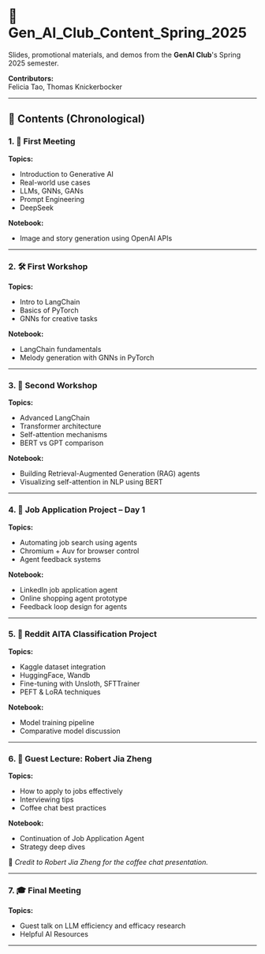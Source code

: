 # 📂 Gen_AI_Club_Content_Spring_2025

Slides, promotional materials, and demos from the **GenAI Club**'s Spring 2025 semester.

**Contributors:**  
Felicia Tao, Thomas Knickerbocker

---

## 📅 Contents (Chronological)

### 1. 🧠 First Meeting
**Topics:**  
- Introduction to Generative AI  
- Real-world use cases  
- LLMs, GNNs, GANs  
- Prompt Engineering  
- DeepSeek  

**Notebook:**  
- Image and story generation using OpenAI APIs

---

### 2. 🛠️ First Workshop
**Topics:**  
- Intro to LangChain  
- Basics of PyTorch  
- GNNs for creative tasks  

**Notebook:**  
- LangChain fundamentals  
- Melody generation with GNNs in PyTorch

---

### 3. 🔄 Second Workshop
**Topics:**  
- Advanced LangChain  
- Transformer architecture  
- Self-attention mechanisms  
- BERT vs GPT comparison  

**Notebook:**  
- Building Retrieval-Augmented Generation (RAG) agents  
- Visualizing self-attention in NLP using BERT

---

### 4. 🤖 Job Application Project – Day 1
**Topics:**  
- Automating job search using agents  
- Chromium + Auv for browser control  
- Agent feedback systems  

**Notebook:**  
- LinkedIn job application agent  
- Online shopping agent prototype  
- Feedback loop design for agents

---

### 5. 💬 Reddit AITA Classification Project
**Topics:**  
- Kaggle dataset integration  
- HuggingFace, Wandb  
- Fine-tuning with Unsloth, SFTTrainer  
- PEFT & LoRA techniques  

**Notebook:**  
- Model training pipeline  
- Comparative model discussion

---

### 6. 🎤 Guest Lecture: Robert Jia Zheng
**Topics:**  
- How to apply to jobs effectively  
- Interviewing tips  
- Coffee chat best practices  

**Notebook:**  
- Continuation of Job Application Agent  
- Strategy deep dives  

📌 _Credit to Robert Jia Zheng for the coffee chat presentation._

---

### 7. 🎓 Final Meeting
**Topics:**  
- Guest talk on LLM efficiency and efficacy research
- Helpful AI Resources

---

